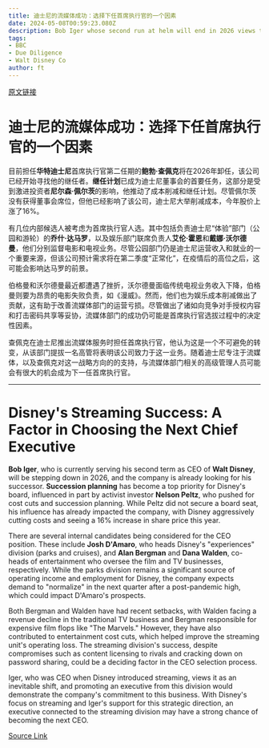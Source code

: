 ```yaml
---
title: 迪士尼的流媒体成功：选择下任首席执行官的一个因素
date: 2024-05-08T00:59:23.080Z
description: Bob Iger whose second run at helm will end in 2026 views the video unit as an inevitable shift
tags: 
- BBC
- Due Diligence
- Walt Disney Co
author: ft
---
```


[原文链接](https://ft.com/content/c5a491c5-9980-4aaf-a2d7-ce015451dc70)

# 迪士尼的流媒体成功：选择下任首席执行官的一个因素

目前担任**华特迪士尼**首席执行官第二任期的**鲍勃·查佩克**将在2026年卸任，该公司已经开始寻找他的继任者。**继任计划**已成为迪士尼董事会的首要任务，这部分是受到激进投资者**尼尔森·佩尔茨**的影响，他推动了成本削减和继任计划。尽管佩尔茨没有获得董事会席位，但他已经影响了该公司，迪士尼大举削减成本，今年股价上涨了16%。

有几位内部候选人被考虑为首席执行官人选。其中包括负责迪士尼“体验”部门（公园和游轮）的**乔什·达马罗**，以及娱乐部门联席负责人**艾伦·霍恩**和**戴娜·沃尔德曼**，他们分别监督电影和电视业务。尽管公园部门仍是迪士尼运营收入和就业的一个重要来源，但该公司预计需求将在第二季度“正常化”，在疫情后的高位之后，这可能会影响达马罗的前景。

伯格曼和沃尔德曼最近都遭遇了挫折，沃尔德曼面临传统电视业务收入下降，伯格曼则要为昂贵的电影失败负责，如《漫威》。然而，他们也为娱乐成本削减做出了贡献，这有助于改善流媒体部门的运营亏损。尽管做出了诸如向竞争对手授权内容和打击密码共享等妥协，流媒体部门的成功仍可能是首席执行官选拔过程中的决定性因素。 

查佩克在迪士尼推出流媒体服务时担任首席执行官，他认为这是一个不可避免的转变，从该部门提拔一名高管将表明该公司致力于这一业务。随着迪士尼专注于流媒体，以及查佩克对这一战略方向的的支持，与流媒体部门相关的高级管理人员可能会有很大的机会成为下一任首席执行官。

---

# Disney's Streaming Success: A Factor in Choosing the Next Chief Executive

**Bob Iger**, who is currently serving his second term as CEO of **Walt Disney**, will be stepping down in 2026, and the company is already looking for his successor. **Succession planning** has become a top priority for Disney's board, influenced in part by activist investor **Nelson Peltz**, who pushed for cost cuts and succession planning. While Peltz did not secure a board seat, his influence has already impacted the company, with Disney aggressively cutting costs and seeing a 16% increase in share price this year.

There are several internal candidates being considered for the CEO position. These include **Josh D'Amaro**, who heads Disney's "experiences" division (parks and cruises), and **Alan Bergman** and **Dana Walden**, co-heads of entertainment who oversee the film and TV businesses, respectively. While the parks division remains a significant source of operating income and employment for Disney, the company expects demand to "normalize" in the next quarter after a post-pandemic high, which could impact D'Amaro's prospects.

Both Bergman and Walden have had recent setbacks, with Walden facing a revenue decline in the traditional TV business and Bergman responsible for expensive film flops like "The Marvels." However, they have also contributed to entertainment cost cuts, which helped improve the streaming unit's operating loss. The streaming division's success, despite compromises such as content licensing to rivals and cracking down on password sharing, could be a deciding factor in the CEO selection process. 

Iger, who was CEO when Disney introduced streaming, views it as an inevitable shift, and promoting an executive from this division would demonstrate the company's commitment to this business. With Disney's focus on streaming and Iger's support for this strategic direction, an executive connected to the streaming division may have a strong chance of becoming the next CEO.

[Source Link](https://ft.com/content/c5a491c5-9980-4aaf-a2d7-ce015451dc70)

